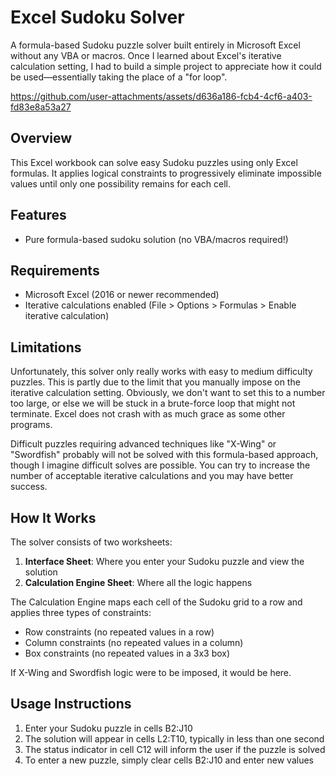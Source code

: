 # Excel Sudoku Solver

A formula-based Sudoku puzzle solver built entirely in Microsoft Excel without any VBA or macros. Once I learned about Excel's iterative calculation setting, I had to build a simple project to appreciate how it could be used—essentially taking the place of a "for loop".

https://github.com/user-attachments/assets/d636a186-fcb4-4cf6-a403-fd83e8a53a27

## Overview

This Excel workbook can solve easy Sudoku puzzles using only Excel formulas. It applies logical constraints to progressively eliminate impossible values until only one possibility remains for each cell.

## Features
- Pure formula-based sudoku solution (no VBA/macros required!)

## Requirements

- Microsoft Excel (2016 or newer recommended)
- Iterative calculations enabled (File > Options > Formulas > Enable iterative calculation)

## Limitations

Unfortunately, this solver only really works with easy to medium difficulty puzzles. This is partly due to the limit that you manually impose on the iterative calculation setting. Obviously, we don't want to set this to a number too large, or else we will be stuck in a brute-force loop that might not terminate. Excel does not crash with as much grace as some other programs.

Difficult puzzles requiring advanced techniques like "X-Wing" or "Swordfish" probably will not be solved with this formula-based approach, though I imagine difficult solves are possible. You can try to increase the number of acceptable iterative calculations and you may have better success.

## How It Works

The solver consists of two worksheets:

1. **Interface Sheet**: Where you enter your Sudoku puzzle and view the solution
2. **Calculation Engine Sheet**: Where all the logic happens

The Calculation Engine maps each cell of the Sudoku grid to a row and applies three types of constraints:
- Row constraints (no repeated values in a row)
- Column constraints (no repeated values in a column)
- Box constraints (no repeated values in a 3x3 box)

If X-Wing and Swordfish logic were to be imposed, it would be here.

## Usage Instructions

1. Enter your Sudoku puzzle in cells B2:J10
2. The solution will appear in cells L2:T10, typically in less than one second
3. The status indicator in cell C12 will inform the user if the puzzle is solved
4. To enter a new puzzle, simply clear cells B2:J10 and enter new values

